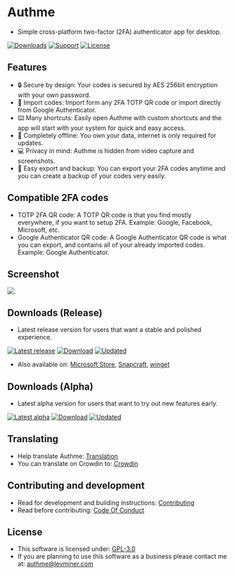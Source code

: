 # Authme

-   Simple cross-platform two-factor (2FA) authenticator app for desktop.

[![Downloads](https://img.shields.io/github/downloads/levminer/authme/total?label=Downloads)](https://authme.levminer.com/#downloads)
[![Support](https://img.shields.io/badge/Support-PayPal-blue)](https://paypal.me/levminer)
[![License](https://img.shields.io/github/license/levminer/authme?label=License)](https://github.com/Levminer/authme/blob/main/LICENSE.md)

## Features

-   🔒 Secure by design: Your codes is secured by AES 256bit encryption with your own password.
-   🔑 Import codes: Import form any 2FA TOTP QR code or import directly from Google Authenticator.
-   ⌨️ Many shortcuts: Easily open Authme with custom shortcuts and the app will start with your system for quick and easy access.
-   📡 Completely offline: You own your data, internet is only required for updates.
-   💻 Privacy in mind: Authme is hidden from video capture and screenshots.
-   📃 Easy export and backup: You can export your 2FA codes anytime and you can create a backup of your codes very easily.

## Compatible 2FA codes

-   TOTP 2FA QR code: A TOTP QR code is that you find mostly everywhere, if you want to setup 2FA. Example: Google, Facebook, Microsoft, etc.
-   Google Authenticator QR code: A Google Authenticator QR code is what you can export, and contains all of your already imported codes. Example: Google Authenticator.

## Screenshot

<img src="https://raw.githubusercontent.com/Levminer/authme/dev/screenshots/application.png?raw=true">

## Downloads (Release)

-   Latest release version for users that want a stable and polished experience.

[![Latest release](https://img.shields.io/github/package-json/v/levminer/authme/main?label=Release)](https://tooomm.github.io/github-release-stats/?username=Levminer&repository=authme)
[![Download](https://img.shields.io/badge/Windows,%20Linux,%20macOS-download-brightgreen)](https://authme.levminer.com/#downloads)
[![Updated](https://img.shields.io/github/last-commit/levminer/authme/main?color=yellowgreen&label=Updated)](https://github.com/Levminer/authme/releases)

-   Also available on: [Microsoft Store](https://link.levminer.com/authme-ms-store), [Snapcraft](https://snapcraft.io/authme), [winget](https://winstall.app/apps/Levminer.Authme)

## Downloads (Alpha)

-   Latest alpha version for users that want to try out new features early.

[![Latest alpha](https://img.shields.io/github/package-json/v/levminer/authme/dev?label=Alpha&color=blue)](https://tooomm.github.io/github-release-stats/?username=Levminer&repository=authme)
[![Download](https://img.shields.io/badge/Windows,%20Linux,%20macOS-download-brightgreen)](https://authme.levminer.com/#downloads-alpha)
[![Updated](https://img.shields.io/github/last-commit/levminer/authme/dev?color=yellowgreen&label=Updated)](https://github.com/Levminer/authme/actions/workflows/alpha-artifacts.yml)

## Translating

-   Help translate Authme: [Translation](https://github.com/Levminer/authme/blob/main/.github/CONTRIBUTING.md#translation)
-   You can translate on Crowdin to: [Crowdin](https://crowdin.com/project/authme-2fa)

## Contributing and development

-   Read for development and building instructions: [Contributing](https://github.com/Levminer/authme/blob/main/.github/CONTRIBUTING.md)
-   Read before contributing: [Code Of Conduct](https://github.com/Levminer/authme/blob/main/.github/CODE_OF_CONDUCT.md)

## License

-   This software is licensed under: [GPL-3.0](https://github.com/Levminer/authme/blob/main/LICENSE.md)
-   If you are planning to use this software as a business please contact me at: <authme@levminer.com>
